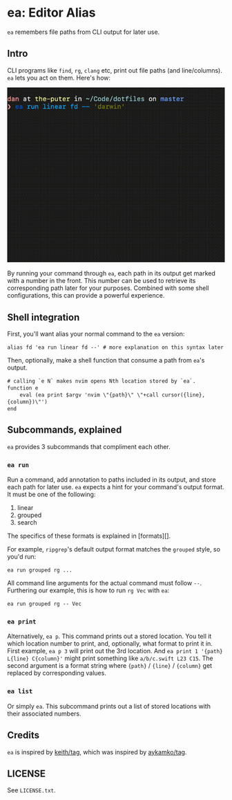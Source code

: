 # ea: Editor Alias

`ea` remembers file paths from CLI output for later use.

## Intro

CLI programs like `find`, `rg`, `clang` etc, print out file paths (and line/columns). `ea` lets you act on
them. Here's how:

![Aliasing In Action](demo.gif)

By running your command through `ea`, each path in its output get marked with a number in the front. This
number can be used to retrieve its corresponding path later for your purposes. Combined with some shell
configurations, this can provide a powerful experience.

## Shell integration

First, you'll want alias your normal command to the `ea` version:

```fish
alias fd 'ea run linear fd --' # more explanation on this syntax later
```

Then, optionally, make a shell function that consume a path from `ea`'s output.

```fish
# calling `e N` makes nvim opens Nth location stored by `ea`.
function e
    eval (ea print $argv 'nvim \"{path}\" \"+call cursor({line}, {column})\"')
end
```

## Subcommands, explained

`ea` provides 3 subcommands that compliment each other.

### `ea run`

Run a command, add annotation to paths included in its output, and store each path for later use. `ea` expects
a hint for your command's output format. It must be one of the following:

1. linear
2. grouped
3. search

The specifics of these formats is explained in [formats][].

For example, `ripgrep`'s default output format matches the `grouped` style, so you'd run:

```
ea run grouped rg ...
```

All command line arguments for the actual command must follow `--`. Furthering our example, this is how to run
`rg Vec` with `ea`:

```
ea run grouped rg -- Vec
```

### `ea print`

Alternatively, `ea p`. This command prints out a stored location. You tell it which location number to print,
and, optionally, what format to print it in. First example, `ea p 3` will print out the 3rd location. And
`ea print 1 '{path} L{line} C{column}'` might print something like `a/b/c.swift L23 C15`. The second argument
is a format string where `{path}` / `{line}` / `{column}` get replaced by corresponding values.


### `ea list`

Or simply `ea`. This subcommand prints out a list of stored locations with their associated numbers.

## Credits

`ea` is inspired by [keith/tag][], which was inspired by [aykamko/tag][].

[keith/tag]: https://github.com/keith/tag
[aykamko/tag]: https://github.com/aykamko/tag

## LICENSE

See `LICENSE.txt`.
